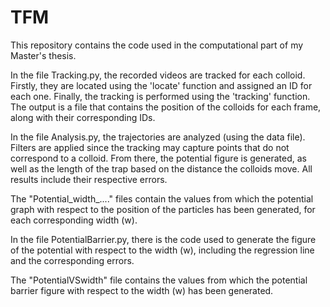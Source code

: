 # TFM

This repository contains the code used in the computational part of my Master's thesis.

In the file Tracking.py, the recorded videos are tracked for each colloid. Firstly, they are located using the 'locate' function and assigned an ID for each one. Finally, the tracking is performed using the 'tracking' function. The output is a file that contains the position of the colloids for each frame, along with their corresponding IDs.

In the file Analysis.py, the trajectories are analyzed (using the data file). Filters are applied since the tracking may capture points that do not correspond to a colloid. From there, the potential figure is generated, as well as the length of the trap based on the distance the colloids move. All results include their respective errors.

The "Potential_width_...." files contain the values from which the potential graph with respect to the position of the particles has been generated, for each corresponding width (w).

In the file PotentialBarrier.py, there is the code used to generate the figure of the potential with respect to the width (w), including the regression line and the corresponding errors.

The "PotentialVSwidth" file contains the values from which the potential barrier figure with respect to the width (w) has been generated.
